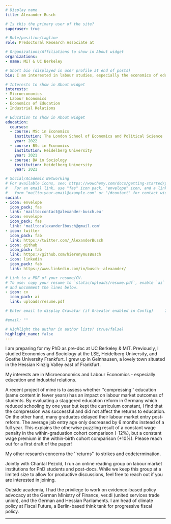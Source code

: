 ```yaml
---
# Display name
title: Alexander Busch

# Is this the primary user of the site?
superuser: true

# Role/position/tagline
role: Predoctoral Research Associate at

# Organizations/Affiliations to show in About widget
organizations:
- name: MIT & UC Berkeley

# Short bio (displayed in user profile at end of posts)
bio: I am interested in labour studies, especially the economics of education and industrial relations. 

# Interests to show in About widget
interests:
- Microeconomics
- Labour Economics
- Economics of Education
- Industrial Relations 

# Education to show in About widget
education:
  courses:
  - course: MSc in Economics
    institution: The London School of Economics and Political Science
    year: 2022
  - course: BSc in Economics
    institution: Heidelberg University
    year: 2021
  - course: BA in Sociology
    institution: Heidelberg University
    year: 2021

# Social/Academic Networking
# For available icons, see: https://wowchemy.com/docs/getting-started/page-builder/#icons
#   For an email link, use "fas" icon pack, "envelope" icon, and a link in the
#   form "mailto:your-email@example.com" or "/#contact" for contact widget.
social:
- icon: envelope
  icon_pack: fas
  link: 'mailto:contact@alexander-busch.eu'
- icon: envelope
  icon_pack: fas
  link: 'mailto:alexander1busch@gmail.com'
- icon: twitter
  icon_pack: fab
  link: https://twitter.com/_AlexanderBusch
- icon: github
  icon_pack: fab
  link: https://github.com/hieronymusBusch
- icon: linkedin
  icon_pack: fab
  link: https://www.linkedin.com/in/busch--alexander/

# Link to a PDF of your resume/CV.
# To use: copy your resume to `static/uploads/resume.pdf`, enable `ai` icons in `params.toml`,
# and uncomment the lines below.
- icon: cv
  icon_pack: ai
  link: uploads/resume.pdf

# Enter email to display Gravatar (if Gravatar enabled in Config)     In my free time I started playing the piano (again), enjoy music festivals, playing and watching football, reading, and supporting people in their efforts to democratise their work place. 

#email: ""

# Highlight the author in author lists? (true/false)
highlight_name: false
---
```


I am preparing for my PhD as pre-doc at UC Berkeley & MIT. Previously, I studied Economics and Sociology at the LSE, Heidelberg University, and Goethe University Frankfurt. I grew up in Gelnhausen, a lovely town situated in the Hessian Kinzig Valley east of Frankfurt. 

My interests are in Microeconomics and Labour Economics - especially education and industrial relations. 

A recent project of mine is to assess whether ''compressing'' education (same content in fewer years) has an impact on labour market outcomes of students. By evaluating a staggered education reform in Germany which reduced schooling by one year but kept the curriculum constant, I find that the compression was successful and did not affect the returns to education. On the other hand, many graduates delayed their labour market entry post-reform. The average job entry age only decreased by 6 months instead of a full year. This explains the otherwise puzzling result of a constant wage penalty in the within-graduation cohort comparison (-12%), but a constant wage premium in the within-birth cohort comparison (+10%). Please reach out for a first draft of the paper! 

My other research concerns the ''returns'' to strikes and codetermination. 

Jointly with Chantal Pezold, I run an online reading group on labour market institutions for PhD students and post-docs. While we keep this group at a limited size to allow for productive discussions, feel free to reach out if you are interested in joining. 

Outside academia, I had the privilege to work on evidence-based policy advocacy at the German Ministry of Finance, ver.di (united services trade union), and the German and Hessian Parliaments. I am head of climate policy at Fiscal Future, a Berlin-based think tank for progressive fiscal policy. 


---
